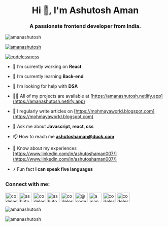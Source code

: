 <h1 align="center">Hi 👋, I'm Ashutosh Aman</h1>
<h3 align="center">A passionate frontend developer from India.</h3>

<p align="left"> <img src="https://komarev.com/ghpvc/?username=amanashutosh&label=Profile%20views&color=0e75b6&style=flat" alt="amanashutosh" /> </p>

<p align="left"> <a href="https://github.com/ryo-ma/github-profile-trophy"><img src="https://github-profile-trophy.vercel.app/?username=amanashutosh" alt="amanashutosh" /></a> </p>

<p align="left"> <a href="https://twitter.com/codelessness" target="blank"><img src="https://img.shields.io/twitter/follow/codelessness?logo=twitter&style=for-the-badge" alt="codelessness" /></a> </p>

- 🔭 I’m currently working on **React**

- 🌱 I’m currently learning **Back-end**

- 🤝 I’m looking for help with **DSA**

- 👨‍💻 All of my projects are available at [https://amanashutosh.netlify.app](https://amanashutosh.netlify.app)

- 📝 I regularly write articles on [https://mohmayaworld.blogspot.com](https://mohmayaworld.blogspot.com)

- 💬 Ask me about **Javascript, react, css**

- 📫 How to reach me **ashutoshaman@duck.com**

- 📄 Know about my experiences [https://www.linkedin.com/in/ashutoshaman007/](https://www.linkedin.com/in/ashutoshaman007/)

- ⚡ Fun fact **I can speak five languages**

<h3 align="left">Connect with me:</h3>
<p align="left">
<a href="https://twitter.com/codelessness" target="blank"><img align="center" src="https://raw.githubusercontent.com/rahuldkjain/github-profile-readme-generator/master/src/images/icons/Social/twitter.svg" alt="codelessness" height="30" width="40" /></a>
<a href="https://linkedin.com/in/ashutoshaman007" target="blank"><img align="center" src="https://raw.githubusercontent.com/rahuldkjain/github-profile-readme-generator/master/src/images/icons/Social/linked-in-alt.svg" alt="ashutoshaman007" height="30" width="40" /></a>
<a href="https://stackoverflow.com/users/codelessness" target="blank"><img align="center" src="https://raw.githubusercontent.com/rahuldkjain/github-profile-readme-generator/master/src/images/icons/Social/stack-overflow.svg" alt="codelessness" height="30" width="40" /></a>
<a href="https://fb.com/ashutosh6aman" target="blank"><img align="center" src="https://raw.githubusercontent.com/rahuldkjain/github-profile-readme-generator/master/src/images/icons/Social/facebook.svg" alt="ashutosh6aman" height="30" width="40" /></a>
<a href="https://instagram.com/codelessness" target="blank"><img align="center" src="https://raw.githubusercontent.com/rahuldkjain/github-profile-readme-generator/master/src/images/icons/Social/instagram.svg" alt="codelessness" height="30" width="40" /></a>
<a href="https://medium.com/@codelessness" target="blank"><img align="center" src="https://raw.githubusercontent.com/rahuldkjain/github-profile-readme-generator/master/src/images/icons/Social/medium.svg" alt="@codelessness" height="30" width="40" /></a>
<a href="https://www.hackerrank.com/aman_ashutosh357" target="blank"><img align="center" src="https://raw.githubusercontent.com/rahuldkjain/github-profile-readme-generator/master/src/images/icons/Social/hackerrank.svg" alt="aman_ashutosh357" height="30" width="40" /></a>
<a href="https://www.leetcode.com/codelessness" target="blank"><img align="center" src="https://raw.githubusercontent.com/rahuldkjain/github-profile-readme-generator/master/src/images/icons/Social/leet-code.svg" alt="codelessness" height="30" width="40" /></a>
<a href="https://auth.geeksforgeeks.org/user/codelessness" target="blank"><img align="center" src="https://raw.githubusercontent.com/rahuldkjain/github-profile-readme-generator/master/src/images/icons/Social/geeks-for-geeks.svg" alt="codelessness" height="30" width="40" /></a>
</p>



<p><img align="center" src="https://github-readme-stats.vercel.app/api/top-langs?username=amanashutosh&show_icons=true&locale=en&layout=compact" alt="amanashutosh" /></p>

<p><img align="center" src="https://github-readme-streak-stats.herokuapp.com/?user=amanashutosh&" alt="amanashutosh" /></p>
